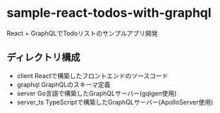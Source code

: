 # sample-react-todos-with-graphql

React + GraphQLでTodoリストのサンプルアプリ開発

## ディレクトリ構成
- client
Reactで構築したフロントエンドのソースコード
- graphql
GraphQLのスキーマ定義
- server
Go言語で構築したGraphQLサーバー(gqlgen使用)
- server_ts
TypeScriptで構築したGraphQLサーバー(ApolloServer使用)
